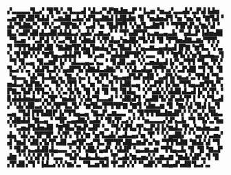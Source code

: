 ▞▃▃▃▃▜▃▞▝▉▜▞▃▜▃▃▟▝▟▃▞▚▛▇▟▆▃▛▝▐▃▅▝▅▃▞▃▃▟▞▃▛▟▐▟▅▃▅▜▛▟▉▜▟▟▝▃▆▟▊▃▙▞▟▜▄▟▇▟▐▟█▟▆▝▊▝▅▟▅▟▜▝▅▝▅▞▅▝▇▜▟▝▟▞▜▟▇▞▚▝▛▞▃▞▜▛▇▞▝▃▟▝▅▝█▟▜▜▝▞▅▜▃▟▇▜▝▝▜▜▛▟▚▞▆▞▟▝█▃▚▟▛▟▊▟▄▟▉▟▟▟▃▞▄▟▞▃▆▃▞▝▝▜▚▟▛▜▚▃▅▃▄▃▙▝▚▟▃▛▐▟▅▟█▝▜▃▅▝▝▃▛▟▝▞▃▞▜▟▝▟▆▟▝▞▛▟▄▞▅▟█▞▜▞▟▝▉▝▛▜▅▟▇▃▆▞▜▜▚▜▝▜▜▜▟▟▛▟▉▝▇▟▇▜▛▟▄▜▅▟▄▜▃▜▙▟▝▞▄▃▆▃▄▟▄▟▐▛▇▝▆▜▃▝▞▃▚▝▊▜▛▞▞▝▇▜▄▃▟▟▟▜▝▜▞▃▅▝▚▟▟▟▛▜▛▞▃▃▝▜▝▝▇▜▞▞▅▜▄▟▄▃▜▝▜▝▊▃▄▝▉▃▆▛▐▞▝▟▃▃▄▃▚▃▝▝▊▟▊▃▆▝▞▃▅▟▄▟▐▞▚▞▜▜▝▜▄▝▛▞▜▃▞▞▃▝▟▟▜▃▛▞▄▟▛▜▞▟▇▟▃▟▇▞▚▝▞▟▃▟▄▞▛▜▚▞▞▃▛▟█▝▜▝▊▝▊▝▅▃▃▝▟▞▜▃▙▞▄▝▇▃▚▃▚▝▄▜▜▝▅▃▄▟▜▟▚▟█▝▃▟▜▞▅▃▞▃▜▜▟▝▜▃▅▟▃▞▙▛▇▞▃▝▜▞▚▜▜▝▄▝▅▝▚▃▜▝▐▟▉▃▄▝▞▃▛▛▐▞▙▞▜▜▄▃▆▜▜▞▚▛▇▃▜▟▚▜▜▃▚▝▞▃▜▞▙▝█▝▟▝█▝▜▝▉▟▄▝▝▞▚▟▞▞▟▟▊▟▃▟▐▞▚▜▚▝▊▟▟▟▅▟▄▞▄▜▛▝▅▟▟▝▞▟▞▜▃▃▟▝▝▟▉▟▜▝▄▟▉▜▞▟▚▟▞▛▐▝▝▞▜▃▟▞▝▟▞▟▉▃▞▞▚▜▛▜▃▜▞▝▆▜▙▞▛▜▜▛▇▝▇▜▝▟▆▃▆▝▊▝▇▞▟▝▉▟▐▃▜▃▄▝▜▟▐▜▜▟▉▛▐▞▜▜▄▃▄▝▇▃▛▃▆▃▃▝▚▝▉▜▜▜▙▟▆▟▛▞▝▞▚▞▄▜▙▃▞▟█▟▟▝▇▃▄▝▝▜▛▃▄▟▇▞▄▟▞▝▉▞▛▃▞▞▝▝▅▃▃▃▞▟▚▃▙▝▜▝▜▞▃▜▅▝▝▃▅▟▜▟▅▟▉▝▇▜▙▞▆▟▚▟▛▝▃▝▜▞▟▜▄▜▚▃▛▟▐▞▆▟▃▜▚▞▅▟▅▃▅▟▄▝▟▞▃▜▛▜▛▃▚▜▚▝▛▞▆▝▅▜▃▟▞▃▟▃▄▞▅▝▛▝▝▞▄▟█▞▝▝▄▞▞▃▅▞▟▝▆▟▝▟▊▞▙▜▚▟▊▃▆▜▛▃▞▜▃▜▛▜▛▟█▃▆▟▚▞▆▝▜▜▜▟▇▝▇▟▞▟▝▜▝▝▉▟▚▃▟▟▉▟▄▃▃▝▃▜▝▟█▞▄▟▚▝▟▟▛▝▄▃▆▃▆▝▜▜▄▃▙▝▊▝█▝▇▃▛▟▆▝▝▞▞▟▚▜▝▃▃▝▜▟▚▃▙▃▙▃▄▝▛▃▟▞▆▃▅▞▞▃▆▃▆▝▆▟▞▟▛▃▜▝▊▞▛▟▊▞▜▝▐▟▃▞▞▞▆▞▃▝▜▃▅▜▟▝▛▃▛▞▞▝▚▟▛▞▚▟▄▟▚▟▉▜▃▞▃
